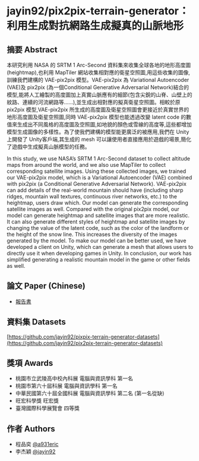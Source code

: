 # jayin92/pix2pix-terrain-generator：利用生成對抗網路生成擬真的山脈地形 

## 摘要 Abstract
本研究利用 NASA 的 SRTM 1 Arc-Second 資料集來收集全球各地的地形高度圖(heightmap),也利用 MapTiler 網站收集相對應的衛星空照圖,用這些收集的圖像,訓練我們建構的 VAE-pix2pix 模型。VAE-pix2pix 為 Variational Autoencoder (VAE)及 pix2pix (為一個Conditional Generative Adversarial Network)結合的模型,能將人工繪製的高度圖加上真實山脈應有的細節(包含尖銳的山脊、山壁上的紋路、連續的河流網路等......),並生成出相對應的擬真衛星空照圖。相較於原 pix2pix 模型,VAE-pix2pix 所生成的高度圖及衛星空照圖會更接近於真實世界的地形高度圖及衛星空照圖,同時 VAE-pix2pix 模型也能透過改變 latent code 的數值來生成出不同風格的高度圖及空照圖,如地貌的顏色或雪線的高度等,這些都增加模型生成圖像的多樣性。為了使我們建構的模型能更廣泛的被應用,我們在 Unity 上開發了 Unity客戶端,其生成的 mesh 可以讓使用者直接應用於遊戲的場景,簡化了遊戲中生成擬真山脈模型的任務。

In this study, we use NASA’s SRTM 1 Arc-Second dataset to collect altitude maps from around the world, and we also use MapTiler to collect corresponding satellite images. Using these collected images, we trained our VAE-pix2pix model, which is a Variational Autoencoder (VAE) combined with pix2pix (a Conditional Generative Adversarial Network). VAE-pix2pix can add details of the real-world mountain should have (including sharp ridges, mountain wall textures, continuous river networks, etc.) to the heightmap, users draw which. Our model can generate the corresponding satellite images as well. Compared with the original pix2pix model, our model can generate heightmap and satellite images that are more realistic. It can also generate different styles of heightmap and satellite images by changing the value of the latent code, such as the color of the landform or the height of the snow line. This increases the diversity of the images generated by the model. To make our model can be better used, we have developed a client on Unity, which can generate a mesh that allows users to directly use it when developing games in Unity. In conclusion, our work has simplified generating a realistic mountain model in the game or other fields as well.


## 論文 Paper (Chinese)
- [報告書](https://github.com/jayin92/pix2pix-terrain-generator/blob/master/paper/paper_itsf.pdf)


## 資料集 Datasets
[https://github.com/jayin92/pixpix-terrain-generator-datasets](https://github.com/jayin92/pix2pix-terrain-generator-datasets)


## 獎項 Awards
- 桃園市立武陵高中校內科展 電腦與資訊學科 第一名
- 桃園市第六十屆科展 電腦與資訊學科 第一名
- 中華民國第六十屆全國科展 電腦與資訊學科 第二名 (第一名從缺)
- 旺宏科學獎 旺宏獎
- 臺灣國際科學展覽會 四等獎


## 作者 Authors
- 程品奕 [@a931eric](https://github.com/a931eric)
- 李杰穎 [@jayin92](https://github.com/jayin92)


